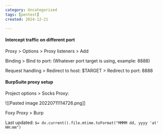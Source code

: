 ```yaml
---
category: Uncategorized
tags: [pentest]
created: 2024-12-21

---
```

#### Intercept traffic on different port

Proxy > Options > Proxy listeners > Add

Binding > Bind to port: (Whatever port target is using, example: 8888)

Request handling > Redirect to host: $TARGET > Redirect to port: 8888


#### BurpSuite proxy setup

Project options > Socks Proxy:

![[Pasted image 20220711114726.png]]

Foxy Proxy > Burp


Last updated: `$= dv.current().file.mtime.toFormat("MMMM dd, yyyy 'at' HH:mm")`
